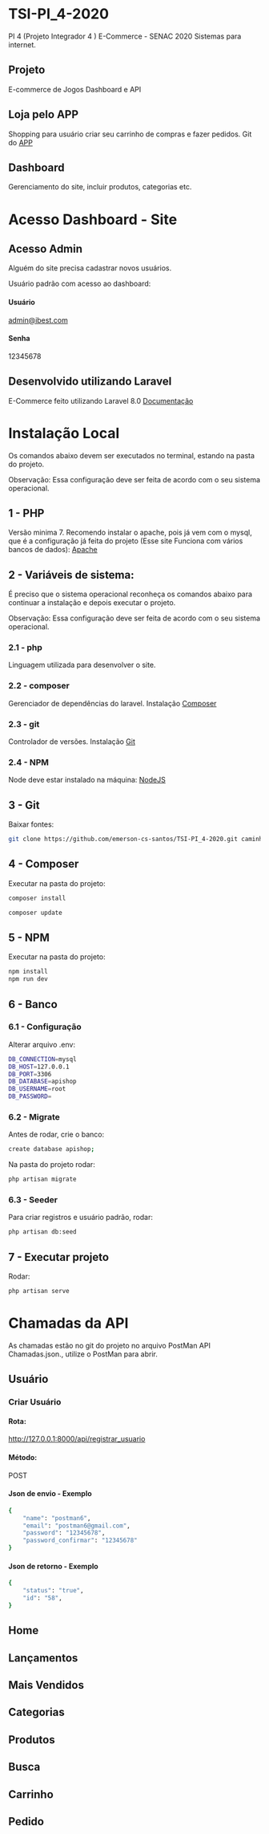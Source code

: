 # TSI-PI_4-2020
PI 4 (Projeto Integrador 4 ) E-Commerce  - SENAC 2020
Sistemas para internet.

## Projeto
E-commerce de Jogos
Dashboard e API


## Loja pelo APP 
Shopping para usuário criar seu carrinho de compras e fazer pedidos.
Git do [APP](https://github.com/emerson-cs-santos/TSI_PI4_2020_AndroidAPP)

## Dashboard
Gerenciamento do site, incluir produtos, categorias etc.

# Acesso Dashboard - Site

## Acesso Admin
Alguém do site precisa cadastrar novos usuários.

Usuário padrão com acesso ao dashboard:

#### Usuário
admin@ibest.com

#### Senha
12345678

## Desenvolvido utilizando Laravel
E-Commerce feito utilizando Laravel 8.0
[Documentação](https://laravel.com/docs)

# Instalação Local
Os comandos abaixo devem ser executados no terminal, estando na pasta do projeto.

Observação: Essa configuração deve ser feita de acordo com o seu sistema operacional.

## 1 - PHP
Versão minima 7. 
Recomendo instalar o apache, pois já vem com o mysql, que é a configuração já feita do projeto (Esse site Funciona com vários bancos de dados): 
[Apache](https://www.apachefriends.org/pt_br/index.html)

## 2 - Variáveis de sistema:
É preciso que o sistema operacional reconheça os comandos abaixo para continuar a instalação e depois executar o projeto.

Observação: Essa configuração deve ser feita de acordo com o seu sistema operacional.

### 2.1 - php
Linguagem utilizada para desenvolver o site.

### 2.2 - composer
Gerenciador de dependências do laravel. 
Instalação [Composer](https://getcomposer.org/download/)

### 2.3 - git
Controlador de versões. 
Instalação [Git](https://git-scm.com/book/en/v2/Getting-Started-Installing-Git)

### 2.4 - NPM
Node deve estar instalado na máquina:
[NodeJS](https://nodejs.org/en/download/)

## 3 - Git
Baixar fontes: 
```bash
git clone https://github.com/emerson-cs-santos/TSI-PI_4-2020.git caminho_seu_pc
```

## 4 - Composer
Executar na pasta do projeto: 
```bash
composer install
```

```bash
composer update 
```

## 5 - NPM
Executar na pasta do projeto: 
```bash
npm install
npm run dev
```

## 6 - Banco

### 6.1 - Configuração
Alterar arquivo .env:

```bash
DB_CONNECTION=mysql
DB_HOST=127.0.0.1
DB_PORT=3306
DB_DATABASE=apishop
DB_USERNAME=root
DB_PASSWORD=
```


### 6.2 - Migrate
Antes de rodar, crie o banco:
```bash
create database apishop;
```

Na pasta do projeto rodar: 
```bash
php artisan migrate
```

### 6.3 - Seeder
Para criar registros e usuário padrão, rodar: 
```bash
php artisan db:seed
```

## 7 - Executar projeto
Rodar: 
```bash
php artisan serve
```

# Chamadas da API
As chamadas estão no git do projeto no arquivo PostMan API Chamadas.json., utilize o PostMan para abrir.

## Usuário

### Criar Usuário
#### Rota: 
http://127.0.0.1:8000/api/registrar_usuario

#### Método:
POST

#### Json de envio - Exemplo
```bash
{
	"name": "postman6",
	"email": "postman6@gmail.com",
	"password": "12345678",
	"password_confirmar": "12345678"
}	
```

#### Json de retorno - Exemplo
```bash
{
	"status": "true",
	"id": "58",
}	
```	

## Home

## Lançamentos

## Mais Vendidos

## Categorias

## Produtos

## Busca

## Carrinho

## Pedido




